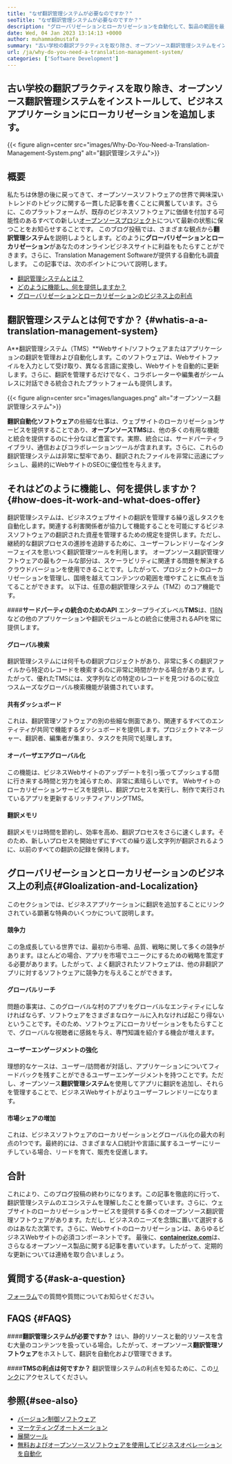 ```yaml
---
title: "なぜ翻訳管理システムが必要なのですか？" 
seoTitle: "なぜ翻訳管理システムが必要なのですか？" 
description: "グローバリゼーションとローカリゼーションを自動化して、製品の範囲を最大化します。ソフトウェアが翻訳管理システムをどのように活用するかを調べましょう。" 
date: Wed, 04 Jan 2023 13:14:13 +0000
author: muhammadmustafa
summary: "古い学校の翻訳プラクティスを取り除き、オープンソース翻訳管理システムをインストールして、ビジネスアプリケーションにローカリゼーションを追加します。" 
url: /ja/why-do-you-need-a-translation-management-system/
categories: ['Software Development']
---
```


## 古い学校の翻訳プラクティスを取り除き、オープンソース翻訳管理システムをインストールして、ビジネスアプリケーションにローカリゼーションを追加します。

{{< figure align=center src="images/Why-Do-You-Need-a-Translation-Management-System.png" alt="翻訳管理システム">}}


## 概要
私たちは休憩の後に戻ってきて、オープンソースソフトウェアの世界で興味深いトレンドのトピックに関する一貫した記事を書くことに興奮しています。さらに、このプラットフォームが、既存のビジネスソフトウェアに価値を付加する可能性のあるすべての新しい[オープンソースプロジェクト][1]について最新の状態に保つことをお知らせすることです。
このブログ投稿では、さまざまな観点から**翻訳管理システム**を説明しようとします。どのように**グローバリゼーションとローカリゼーション**があなたのオンラインビジネスサイトに利益をもたらすことができます。さらに、Translation Management Softwareが提供する自動化も調査します。
この記事では、次のポイントについて説明します。
  * [翻訳管理システムとは？][2]
  * [どのように機能し、何を提供しますか？ ][3]
  * [グローバリゼーションとローカリゼーションのビジネス上の利点][4]

## 翻訳管理システムとは何ですか？ {#whatis-a-a-translation-management-system}
A**翻訳管理システム（TMS）**Webサイト/ソフトウェアまたはアプリケーションの翻訳を管理および自動化します。このソフトウェアは、Webサイトファイルを入力として受け取り、異なる言語に変換し、Webサイトを自動的に更新します。さらに、翻訳を管理するだけでなく、コラボレーターや編集者がシームレスに対話できる統合されたプラットフォームも提供します。

{{< figure align=center src="images/languages.png" alt="オープンソース翻訳管理システム">}}

**翻訳自動化ソフトウェア**の些細な仕事は、ウェブサイトのローカリゼーションサービスを提供することであり、**オープンソースTMS**は、他の多くの有用な機能と統合を提供するのに十分なほど豊富です。実際、統合には、サードパーティライブラリ、通信およびコラボレーションツールが含まれます。さらに、これらの翻訳管理システムは非常に堅牢であり、翻訳されたファイルを非常に迅速にプッシュし、最終的にWebサイトのSEOに優位性を与えます。

## それはどのように機能し、何を提供しますか？ {#how-does-it-work-and-what-does-offer}
翻訳管理システムは、ビジネスウェブサイトの翻訳を管理する繰り返しタスクを自動化します。関連する利害関係者が協力して機能することを可能にするビジネスソフトウェアの翻訳された資産を管理するための規定を提供します。ただし、継続的な翻訳プロセスの進捗を追跡するために、ユーザーフレンドリーなインターフェイスを思いつく翻訳管理ツールを利用します。
オープンソース翻訳管理ソフトウェアの最もクールな部分は、スケーラビリティに関連する問題を解決するクラウドバージョンを使用できることです。したがって、プロジェクトのローカリゼーションを管理し、国境を越えてコンテンツの範囲を増やすことに焦点を当てることができます。
以下は、任意の翻訳管理システム（TMZ）のコア機能です。

####**サードパーティの統合のためのAPI**
エンタープライズレベル**TMS**は、[I18N][5]などの他のアプリケーションや翻訳モジュールとの統合に使用されるAPIを常に提供します。

#### グローバル検索
翻訳管理システムには何千もの翻訳プロジェクトがあり、非常に多くの翻訳ファイルから特定のレコードを検索するのに非常に時間がかかる場合があります。したがって、優れたTMSには、文字列などの特定のレコードを見つけるのに役立つスムーズなグローバル検索機能が装備されています。

#### 共有ダッシュボード
これは、翻訳管理ソフトウェアの別の些細な側面であり、関連するすべてのエンティティが共同で機能するダッシュボードを提供します。プロジェクトマネージャー、翻訳者、編集者が集まり、タスクを共同で処理します。

#### オーバーザエアグローバル化
この機能は、ビジネスWebサイトのアップデートを引っ張ってプッシュする間に行き来する時間と労力を減らすため、非常に素晴らしいです。 Webサイトのローカリゼーションサービスを提供し、翻訳プロセスを実行し、制作で実行されているアプリを更新するリッチフィアリングTMS。

#### 翻訳メモリ
翻訳メモリは時間を節約し、効率を高め、翻訳プロセスをさらに速くします。そのため、新しいプロセスを開始せずにすべての繰り返し文字列が翻訳されるように、以前のすべての翻訳の記録を保持します。

## グローバリゼーションとローカリゼーションのビジネス上の利点{#Gloalization-and-Localization}
このセクションでは、ビジネスアプリケーションに翻訳を追加することにリンクされている顕著な特典のいくつかについて説明します。

#### 競争力
この急成長している世界では、最初から市場、品質、戦略に関して多くの競争があります。ほとんどの場合、アプリを市場でユニークにするための戦略を策定する必要があります。したがって、よく翻訳されたソフトウェアは、他の非翻訳アプリに対するソフトウェアに競争力を与えることができます。

#### グローバルリーチ
問題の事実は、このグローバルな村のアプリをグローバルなエンティティにしなければならず、ソフトウェアをさまざまなロケールに入れなければ起こり得ないということです。そのため、ソフトウェアにローカリゼーションをもたらすことで、グローバルな視聴者に感銘を与え、専門知識を紹介する機会が増えます。

#### ユーザーエンゲージメントの強化
理想的なケースは、ユーザー/訪問者が対話し、アプリケーションについてフィードバックを残すことができるユーザーエンゲージメントを持つことです。ただし、オープンソース**翻訳管理システム**を使用してアプリに翻訳を追加し、それらを管理することで、ビジネスWebサイトがよりユーザーフレンドリーになります。

#### 市場シェアの増加
これは、ビジネスソフトウェアのローカリゼーションとグローバル化の最大の利点の1つです。最終的には、さまざまな人口統計や言語に属するユーザーにリーチしている場合、リードを育て、販売を促進します。

## 合計
これにより、このブログ投稿の終わりになります。この記事を徹底的に行って、翻訳管理システムのエコシステムを理解したことを願っています。さらに、ウェブサイトのローカリゼーションサービスを提供する多くのオープンソース翻訳管理ソフトウェアがあります。ただし、ビジネスのニーズを念頭に置いて選択するのはあなた次第です。さらに、Webサイトのローカリゼーションは、あらゆるビジネスWebサイトの必須コンポーネントです。
最後に、[**containerize.com**][6]は、さらなるオープンソース製品に関する記事を書いています。したがって、定期的な更新については連絡を取り合いましょう。

## 質問する{#ask-a-question}
[フォーラム][7]での質問や質問についてお知らせください。

## FAQS {#FAQS}

####**翻訳管理システムが必要ですか？**
はい、静的リソースと動的リソースを含む大量のコンテンツを扱っている場合。したがって、オープンソース**翻訳管理ソフトウェア**をホストして、翻訳を自動化および管理できます。

####**TMSの利点は何ですか？**
翻訳管理システムの利点を知るために、この[リンク][4]にアクセスしてください。

## 参照{#see-also}
  * [バージョン制御ソフトウェア][8]
  * [マーケティングオートメーション][9]
  * [展開ツール][10]
  * [無料およびオープンソースソフトウェアを使用してビジネスオペレーションを自動化][11]

  
[1]: https://products.containerize.com/
[2]: #What-is-a-translation-management-system
[3]: #How-does-it-work-and-what-does-it-offer
[4]: #Benefits-of-globalization-and-localization
[5]: https://www.npmjs.com/package/i18n
[6]: https://www.containerize.com/
[7]: https://forum.containerize.com/
[8]: https://blog.containerize.com/category/version-control-software/
[9]: https://blog.containerize.com/category/marketing-automation/
[10]: https://blog.containerize.com/category/deployment-tools/
[11]: https://blog.containerize.com/blogging/automate-business-operations-using-open-source-software/
